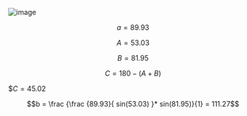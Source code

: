 ![image](https://github.com/user-attachments/assets/639cae9d-d1ca-44de-83af-103b0b513ebd)

$$a = 89.93$$

$$A = 53.03$$

$$B = 81.95$$

$$C = 180 - (A + B)$$

$$C = 45.02$

$$b = \frac {\frac {89.93}{ sin(53.03) }* sin(81.95)}{1} = 111.27$$


